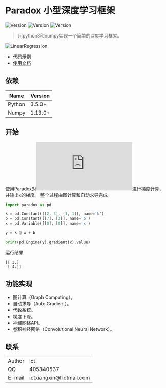 # Paradox 小型深度学习框架

![Version](https://img.shields.io/badge/Version-0.2-blue.svg) ![Version](https://img.shields.io/badge/Python-3.5.0-green.svg) ![Version](https://img.shields.io/badge/Numpy-1.13.0-green.svg)

> 用python3和numpy实现一个简单的深度学习框架。

![LinearRegression](https://raw.githubusercontent.com/ictxiangxin/paradox/master/documentations/images/graph_example.png)

* [代码示例](examples)
* [使用文档](documentations)

## 依赖

| Name   | Version |
|--------|---------|
| Python | 3.5.0+  |
| Numpy  | 1.13.0+ |

## 开始

使用Paradox对![](http://latex.codecogs.com/gif.latex?y=kx+b)进行梯度计算，并输出`x`的梯度。
整个过程由图计算和自动求导完成。

```python
import paradox as pd

k = pd.Constant([[2, 3], [1, 1]], name='k')
b = pd.Constant([[7], [3]], name='b')
x = pd.Variable([[0], [0]], name='x')

y = k @ x + b

print(pd.Engine(y).gradient(x).value)
```

运行结果
```
[[ 3.]
 [ 4.]]
```

## 功能实现

* 图计算（Graph Computing）。
* 自动求导（Auto Gradient）。
* 代数系统。
* 梯度下降。
* 神经网络API。
* 卷积神经网络（Convolutional Neural Network）。

## 联系

|        |                         |
|--------|-------------------------|
| Author | ict                     |
| QQ     | 405340537               |
| E-mail | ictxiangxin@hotmail.com |
